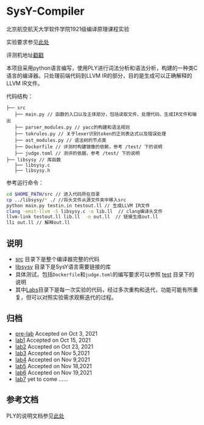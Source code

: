 # SysY-Compiler


北京航空航天大学软件学院1921级编译原理课程实验



实验要求参见[此处](https://github.com/BUAA-SE-Compiling/miniSysY-tutorial) 

评测机地址[戳戳](https://oj.karenia.cc/dashboard)


本项目采用python语言编写，使用PLY进行词法分析和语法分析，构建的一种类C语言的编译器。只处理前端代码到LLVM IR的部分，目的是生成可以正确解释的LLVM IR文件。

代码结构：

```
├── src
   ├── main.py // 函数的入口以及主体部分，包括读取文件、处理代码、生成IR文件和输出
   ├── parser_modules.py // yacc的构建和语法规则
   ├── tokrules.py // 关于lexer识别token的正则表达式以及错误处理
   ├── ast_modules.py // 语法树的节点类
   ├── Dockerfile // 评测时构建镜像的依赖，参考 /test/ 下的说明
   ├── judge.toml // 测评的依据，参考 /test/ 下的说明
├── libsysy // 库函数
   ├── libsysy.c
   ├── libsysy.h
```

参考运行命令：

```bash
cd $HOME_PATH/src // 进入代码所在目录
cp ../libsysy/* ./ //将头文件从源文件夹中移入src
python main.py testin.in testout.ll // 生成LLVM IR文件
clang -emit-llvm -S libsysy.c -o lib.ll  // clang编译头文件
llvm-link testout.ll lib.ll  -o out.ll  // 链接生成out.ll
lli out.ll // 解释out.ll
```

## 说明

- [src](./src/) 目录下是整个编译器完整的代码
- [libsysy](./libsysy/) 目录下是SysY语言需要链接的库
- 具体测试，包括`Dockerfile`和`judge.toml`的编写要求可以参照 [test](./test/) 目录下的说明
- 其中[Labs](./Labs/)目录下是每一次实验的代码，经过多次重构和迭代，功能可能有所重复，但可以对照实验需求观察迭代的过程。

## 归档

- [pre-lab](./Labs/pre_lab) Accepted on Oct 3, 2021
- [lab1](./Labs/lab1/) Accepted on Oct 15, 2021
- [lab2](./Labs/lab2) Accepted on Oct 23, 2021
- [lab3](./Labs/lab3/) Accepted on Nov 5,2021
- [lab4](./Labs/lab4/) Accepted on Nov 9,2021
- [lab5](./Labs/lab5/) Accepted on Nov 18,2021
- [lab6](./Labs/lab6/) Accepted on Nov 19,2021
- [lab7](./Labs/lab7/) yet to come ......


## 参考文档

PLY的说明文档参见[此处](http://www.dabeaz.com/ply/ply.html)
